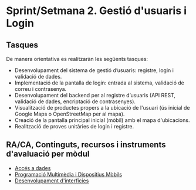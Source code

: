 # Sprint/Setmana 2. Gestió d'usuaris i Login

## Tasques

<!-- aci s'indica la llista de tasques de l'sprint-->

De manera orientativa es realitzaràn les següents tasques:

* Desenvolupament del sistema de gestió d’usuaris: registre, login i validació de dades.
* Implementació de la pantalla de login: entrada al sistema, validació de correu i contrasenya.
* Desenvolupament del backend per al registre d’usuaris (API REST, validació de dades, encriptació de contrasenyes).
* Visualització de productes propers a la ubicació de l'usuari (ús inicial de Google Maps o OpenStreetMap per al mapa).
* Creació de la pantalla principal inicial (mòbil) amb el mapa d'ubicacions.
* Realització de proves unitàries de login i registre.

## RA/CA, Continguts, recursos i instruments d'avaluació per mòdul

* [Accés a dades](ad.md)
* [Programació Multimèdia i Dispositius Mòbils](pmdm.md)
* [Desenvolupament d'interfícies](di.md)

<!-- 
Ara, per cada mòdul afegirem:

* Els Resultats d'Aprenentatge i Criteris d'Avaluació implicats
* Els continguts que es treballaran a l'sprint
* Els recursos específics necessaris (documentació, tutorials, eines, etc.)
* Els instruments d'avaluació que s'utilitzaran en l'sprint

-->

